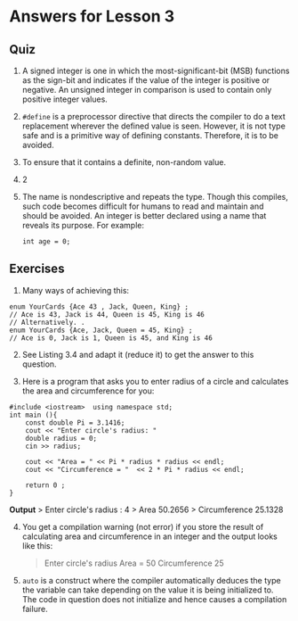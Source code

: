 # Answers for Lesson 3

## Quiz

1. A signed integer is one in which the most-significant-bit (MSB) functions as the sign-bit and indicates if the value of the integer is positive or negative. An unsigned integer in comparison is used to contain only positive integer values. 

2. ```#define``` is a preprocessor directive that directs the compiler to do a text replacement wherever the defined value is seen. However, it is not type safe and is a primitive way of defining constants. Therefore, it is to be avoided.
 
3. To ensure that it contains a definite, non-random value.

4. 2

5. The name is nondescriptive and repeats the type. Though this compiles, such code  becomes difficult for humans to read and maintain and should be avoided. An integer is better declared using a name that reveals its purpose. For example:  
	
	```int age = 0;```

## Exercises

1.	Many ways of achieving this: 

```
enum YourCards {Ace 43 , Jack, Queen, King} ; 
// Ace is 43, Jack is 44, Queen is 45, King is 46
// Alternatively. .
enum YourCards {Ace, Jack, Queen = 45, King} ;	 
// Ace is 0, Jack is 1, Queen is 45, and King is 46
```
 
2.	See Listing 3.4 and adapt it (reduce it) to get the answer to this question.
 
3.	Here is a program that asks you to enter radius of a circle and calculates the area and circumference for you:

```
#include <iostream>	 using namespace std; 
int main (){
	const double Pi = 3.1416;
	cout << "Enter circle's radius: "
	double radius = 0; 
	cin >> radius;

	cout << "Area = " << Pi * radius * radius << endl; 
	cout << "Circumference = "	<< 2 * Pi * radius << endl;
	
	return 0 ;
}

```

**Output**
	> Enter circle's radius : 4
	> Area	50.2656
	> Circumference	25.1328

4.	You get a compilation warning (not error) if you store the result of calculating area and circumference in an integer and the output looks like this:	
	> Enter circle's radius
	> Area = 50
	> Circumference	25

5. ```auto``` is a construct where the compiler automatically deduces the type the variable can take depending on the value it is being initialized to. The code in question does not initialize and hence causes a compilation failure.
